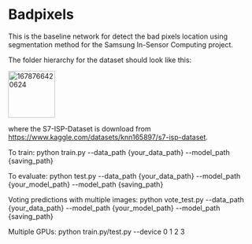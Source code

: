 # Badpixels
 
This is the baseline network for detect the bad pixels location using segmentation method for the Samsung In-Sensor Computing project.

The folder hierarchy for the dataset should look like this:

<img width="95" alt="1678766420624" src="https://user-images.githubusercontent.com/106359260/224889848-bf2e552b-e403-42a9-8892-2e8fe63519e8.png">


where the S7-ISP-Dataset is download from https://www.kaggle.com/datasets/knn165897/s7-isp-dataset.

To train:
python train.py --data_path {your_data_path} --model_path {saving_path}

To evaluate:
python test.py --data_path {your_data_path} --model_path {your_model_path} --model_path {saving_path}

Voting predictions with multiple images:
python vote_test.py --data_path {your_data_path} --model_path {your_model_path} --model_path {saving_path}

Multiple GPUs:
python train.py/test.py --device 0 1 2 3
